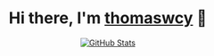 <p>
  <h1 align="center">
    <b>Hi there, I'm <a href="https://thomaswcy.gitbook.io">thomaswcy</a> 👋</b>
  </h1>
</p>

<p align="center">
  <a href="https://github.com/thomaswcy">
    <img alt="GitHub Stats" src="https://github-readme-stats.vercel.app/api?username=thomaswcy&hide=issues&hide_title=true&include_all_commits=true&bg_color=30,e96443,904e95&title_color=fff&text_color=fff" />
    </a>
</p>
